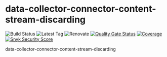 # data-collector-connector-content-stream-discarding

![Build Status](https://img.shields.io/github/actions/workflow/status/descoped/data-collector-connector-content-stream-discarding/coverage-and-sonar-analysis.yml)
![Latest Tag](https://img.shields.io/github/v/tag/descoped/data-collector-connector-content-stream-discarding)
![Renovate](https://img.shields.io/badge/renovate-enabled-brightgreen.svg)
[![Quality Gate Status](https://sonarcloud.io/api/project_badges/measure?project=descoped_data-collector-connector-content-stream-discarding&metric=alert_status)](https://sonarcloud.io/summary/new_code?id=descoped_data-collector-connector-content-stream-discarding) [![Coverage](https://sonarcloud.io/api/project_badges/measure?project=descoped_data-collector-connector-content-stream-discarding&metric=coverage)](https://sonarcloud.io/summary/new_code?id=descoped_data-collector-connector-content-stream-discarding)
[![Snyk Security Score](https://snyk.io/test/github/descoped/data-collector-connector-content-stream-discarding/badge.svg)](https://snyk.io/test/github/descoped/data-collector-connector-content-stream-discarding)

data-collector-connector-content-stream-discarding
